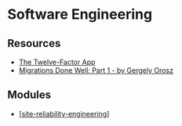 Software Engineering
===

Resources
---

- [The Twelve-Factor App][1]
- [Migrations Done Well: Part 1 - by Gergely Orosz][2]

<!-- Links -->
[1]: https://www.12factor.net/
[2]: https://newsletter.pragmaticengineer.com/p/migrations-done-well-part-1

<!-- Links end -->


Modules
---

- [[site-reliability-engineering]]

[//begin]: # "Autogenerated link references for markdown compatibility"
[site-reliability-engineering]: site-reliability-engineering/site-reliability-engineering.md "Site Reliability Engineering"
[//end]: # "Autogenerated link references"
